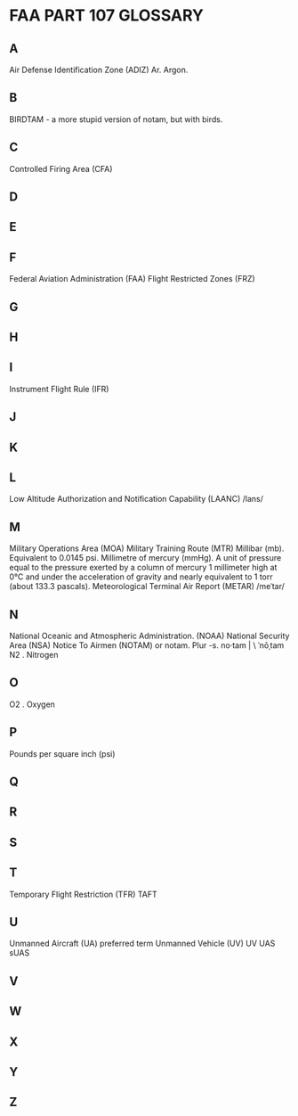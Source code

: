 # FAA PART 107 GLOSSARY


## A
Air Defense Identification Zone (ADIZ)
Ar. Argon.

## B
BIRDTAM - a more stupid version of notam, but with birds.

## C
Controlled Firing Area (CFA)

## D
## E
## F
Federal Aviation Administration (FAA)
Flight Restricted Zones (FRZ)

## G
## H
## I
Instrument Flight Rule (IFR) 

## J
## K
## L
Low Altitude Authorization and Notification Capability (LAANC) /lans/

## M
Military Operations Area (MOA)
Military Training Route  (MTR)
Millibar (mb). Equivalent to 0.0145 psi.
Millimetre of mercury (mmHg). 
A unit of pressure equal to the pressure exerted by a column of   mercury 1 millimeter high at 0°C and under the acceleration of gravity and nearly equivalent to 1 torr (about 133.3 pascals).
Meteorological Terminal Air Report (METAR) /meˈtar/ 

## N
National Oceanic and Atmospheric Administration. (NOAA)
National Security Area (NSA)
Notice To Airmen (NOTAM) or notam. Plur -s. no·​tam | \ ˈnōˌtam \
N2 . Nitrogen

## O
O2 . Oxygen

## P
Pounds per square inch (psi)

## Q
## R
## S
## T
Temporary Flight Restriction (TFR)
TAFT

## U
Unmanned Aircraft (UA) preferred term
Unmanned Vehicle (UV)
UV
UAS
sUAS

## V
## W
## X
## Y
## Z
